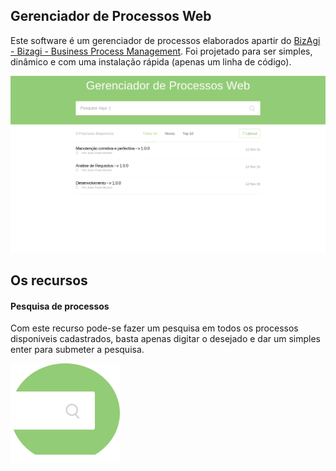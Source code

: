 ## Gerenciador de Processos Web

Este software é um gerenciador de processos elaborados apartir do [BizAgi - Bizagi - Business Process Management](http://www.bizagi.com/). Foi projetado para ser simples, dinâmico e com uma instalação rápida (apenas um linha de código). 

![screenshot](https://github.com/jpblbastos/gerenciador-processos-web/blob/master/libs/img/tela-principal.png)

## Os recursos 

#### Pesquisa de processos 
Com este recurso pode-se fazer um pesquisa em todos os processos disponiveis cadastrados, basta apenas digitar o desejado e dar um simples  enter para submeter a pesquisa. 

![screenshot](https://github.com/jpblbastos/gerenciador-processos-web/blob/master/libs/img/pesquisar.png)

